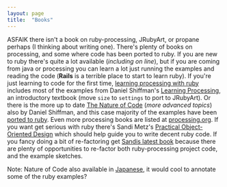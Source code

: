 ```yaml
---
layout: page
title:  "Books"
---
```


ASFAIK there isn't a book on ruby-processing, JRubyArt, or propane perhaps (I thinking about writing one). There's plenty of books on processing, and some where code has been ported to ruby. If you are new to ruby there's quite a lot available (_including on line_), but if you are coming from java or processing you can learn a lot just running the examples and reading the code (__Rails__ is a terrible place to start to learn ruby).
If you're just learning to code for the first time, [learning processing with ruby][lruby] includes most of the examples from Daniel Shiffman's [Learning Processing][lprocessing], an introductory textbook (move `size` to `settings` to port to JRubyArt). Or there is the more up to date [The Nature of Code][ncode] (_more advanced topics_) also by Daniel Shiffman, and this case majority of the examples have been [ported to ruby][ncode_ruby]. Even more processing books are listed at [processing.org]. If you want get serious with ruby there's Sandi Metz's [Practical Object-Oriented Design][poodr] which should help guide you to write decent ruby code. If you fancy doing a bit of re-factoring get [Sandis latest book][99] because there are plenty of opportunities to re-factor both ruby-processing project code, and the example sketches.

Note: Nature of Code also available in [Japanese][japanese], it would cool to annotate some of the ruby examples?

[lprocessing]:http://www.learningprocessing.com/
[lruby]:https://github.com/ruby-processing/learning-processing-with-ruby

[ncode]:http://natureofcode.com/
[japanese]:http://www.amazon.co.jp/Nature-Code--Processing%E3%81%A7%E3%81%AF%E3%81%98%E3%82%81%E3%82%8B%E8%87%AA%E7%84%B6%E7%8F%BE%E8%B1%A1%E3%81%AE%E3%82%B7%E3%83%9F%E3%83%A5%E3%83%AC%E3%83%BC%E3%82%B7%E3%83%A7%E3%83%B3--%E3%83%80%E3%83%8B%E3%82%A8%E3%83%AB%E3%83%BB%E3%82%B7%E3%83%95%E3%83%9E%E3%83%B3/dp/4862462456/
[ncode_ruby]:https://github.com/ruby-processing/The-Nature-of-Code-Examples
[processing.org]:http://www.processing.org/books/
[poodr]:http://www.poodr.com/
[99]:http://www.sandimetz.com/99bottles/

